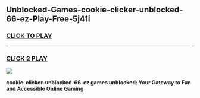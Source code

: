 
## Unblocked-Games-cookie-clicker-unblocked-66-ez-Play-Free-5j41i
<h3>
<a href="https://premium76.site?title=cookie-clicker-unblocked-66-ez&ref=19M">CLICK TO PLAY</a></h3>
<hr>

<h3>
<a href="https://premium76.site?title=cookie-clicker-unblocked-66-ez&ref=19M">CLICK 2 PLAY</a>
  
</h3>

<a href="https://premium76.site?title=cookie-clicker-unblocked-66-ez&ref=19M"><img src="https://clearcache.store/games.png"></a>


**cookie-clicker-unblocked-66-ez games unblocked: Your Gateway to Fun and Accessible Online Gaming**
